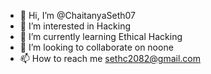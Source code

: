 - 👋 Hi, I’m @ChaitanyaSeth07
- 👀 I’m interested in Hacking
- 🌱 I’m currently learning Ethical Hacking 
- 💞️ I’m looking to collaborate on noone 
- 📫 How to reach me sethc2082@gmail.com 

